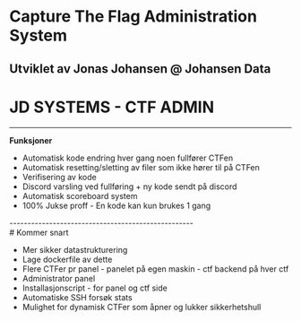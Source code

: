 # Capture The Flag Administration System
Utviklet av Jonas Johansen @ Johansen Data
---------------------------------------------------
# JD SYSTEMS - CTF ADMIN
---------------------------------------------------
<b>Funksjoner</b>
<ul>
<li>Automatisk kode endring hver gang noen fullfører CTFen</li>
<li>Automatisk resetting/sletting av filer som ikke hører til på CTFen</li>
<li>Verifisering av kode</li>
<li>Discord varsling ved fullføring + ny kode sendt på discord</li>
<li>Automatisk scoreboard system</li>
<li>100% Jukse proff - En kode kan kun brukes 1 gang</li>
</ul>
---------------------------------------------------<br/>
# Kommer snart
<ul>
  <li>Mer sikker datastrukturering</li>
  <li>Lage dockerfile av dette</li>
  <li>Flere CTFer pr panel - panelet på egen maskin - ctf backend på hver ctf</li>
  <li>Administrator panel</li>
  <li>Installasjonscript - for panel og ctf side</li>
  <li>Automatiske SSH forsøk stats</li>
  <li>Mulighet for dynamisk CTFer som åpner og lukker sikkerhetshull</li>
</ul>
